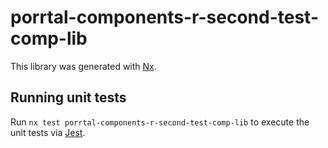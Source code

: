 # porrtal-components-r-second-test-comp-lib

This library was generated with [Nx](https://nx.dev).

## Running unit tests

Run `nx test porrtal-components-r-second-test-comp-lib` to execute the unit tests via [Jest](https://jestjs.io).
